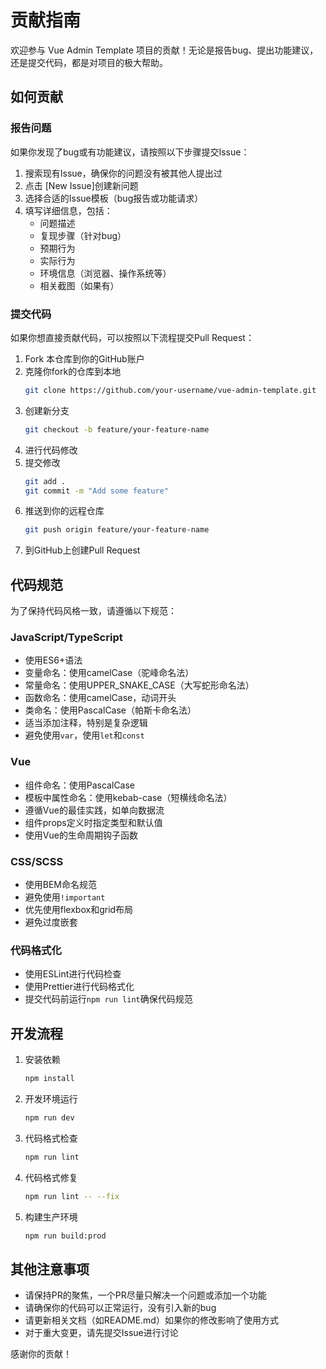 # 贡献指南

欢迎参与 Vue Admin Template 项目的贡献！无论是报告bug、提出功能建议，还是提交代码，都是对项目的极大帮助。

## 如何贡献

### 报告问题

如果你发现了bug或有功能建议，请按照以下步骤提交Issue：

1. 搜索现有Issue，确保你的问题没有被其他人提出过
2. 点击 [New Issue]创建新问题
3. 选择合适的Issue模板（bug报告或功能请求）
4. 填写详细信息，包括：
   - 问题描述
   - 复现步骤（针对bug）
   - 预期行为
   - 实际行为
   - 环境信息（浏览器、操作系统等）
   - 相关截图（如果有）

### 提交代码

如果你想直接贡献代码，可以按照以下流程提交Pull Request：

1. Fork 本仓库到你的GitHub账户
2. 克隆你fork的仓库到本地
   ```bash
   git clone https://github.com/your-username/vue-admin-template.git
   ```
3. 创建新分支
   ```bash
   git checkout -b feature/your-feature-name
   ```
4. 进行代码修改
5. 提交修改
   ```bash
   git add .
   git commit -m "Add some feature"
   ```
6. 推送到你的远程仓库
   ```bash
   git push origin feature/your-feature-name
   ```
7. 到GitHub上创建Pull Request

## 代码规范

为了保持代码风格一致，请遵循以下规范：

### JavaScript/TypeScript

- 使用ES6+语法
- 变量命名：使用camelCase（驼峰命名法）
- 常量命名：使用UPPER_SNAKE_CASE（大写蛇形命名法）
- 函数命名：使用camelCase，动词开头
- 类命名：使用PascalCase（帕斯卡命名法）
- 适当添加注释，特别是复杂逻辑
- 避免使用`var`，使用`let`和`const`

### Vue

- 组件命名：使用PascalCase
- 模板中属性命名：使用kebab-case（短横线命名法）
- 遵循Vue的最佳实践，如单向数据流
- 组件props定义时指定类型和默认值
- 使用Vue的生命周期钩子函数

### CSS/SCSS

- 使用BEM命名规范
- 避免使用`!important`
- 优先使用flexbox和grid布局
- 避免过度嵌套

### 代码格式化

- 使用ESLint进行代码检查
- 使用Prettier进行代码格式化
- 提交代码前运行`npm run lint`确保代码规范

## 开发流程

1. 安装依赖
   ```bash
   npm install
   ```
2. 开发环境运行
   ```bash
   npm run dev
   ```
3. 代码格式检查
   ```bash
   npm run lint
   ```
4. 代码格式修复
   ```bash
   npm run lint -- --fix
   ```
5. 构建生产环境
   ```bash
   npm run build:prod
   ```

## 其他注意事项

- 请保持PR的聚焦，一个PR尽量只解决一个问题或添加一个功能
- 请确保你的代码可以正常运行，没有引入新的bug
- 请更新相关文档（如README.md）如果你的修改影响了使用方式
- 对于重大变更，请先提交Issue进行讨论

感谢你的贡献！